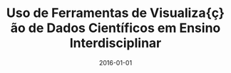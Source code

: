 ---
title: "Uso de Ferramentas de Visualiza{ç}ão de Dados Científicos em Ensino Interdisciplinar"
collection: publications
permalink: /publication/2016-silva2016uso
authors: "F. N. Silva, L. da F. Costa"
date: 2016-01-01
venue: '<i>PRÓ-REITORIA DE GRADUA{Ç}ÃO<\i>'
bibtex: "silva2016uso.bib"
paperurl: 'http://www.prg.usp.br/wp-content/uploads/anais_congresso_graduacao_usp_2016_v2.pdf'
---